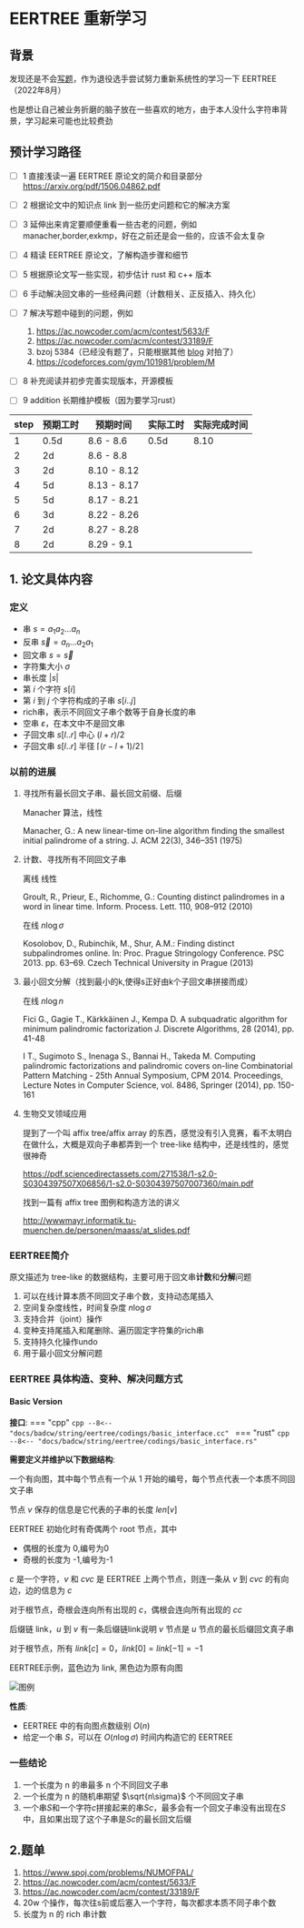 # EERTREE 重新学习

## 背景

发现还是不会[写题](https://ac.nowcoder.com/acm/contest/33189/F)，作为退役选手尝试努力重新系统性的学习一下 EERTREE（2022年8月）

也是想让自己被业务折磨的脑子放在一些喜欢的地方，由于本人没什么字符串背景，学习起来可能也比较费劲



## 预计学习路径

- [ ] 1 直接浅读一遍 EERTREE 原论文的简介和目录部分 https://arxiv.org/pdf/1506.04862.pdf
- [ ] 2 根据论文中的知识点 link 到一些历史问题和它的解决方案
- [ ] 3 延伸出来肯定要顺便重看一些古老的问题，例如 manacher,border,exkmp，好在之前还是会一些的，应该不会太复杂
- [ ] 4 精读 EERTREE 原论文，了解构造步骤和细节
- [ ] 5 根据原论文写一些实现，初步估计 rust 和 c++ 版本
- [ ] 6 手动解决回文串的一些经典问题（计数相关、正反插入、持久化）
- [ ] 7 解决写题中碰到的问题，例如
     1. https://ac.nowcoder.com/acm/contest/5633/F
     2. https://ac.nowcoder.com/acm/contest/33189/F
     3. bzoj 5384（已经没有题了，只能根据其他 [blog](https://blog.csdn.net/litble/article/details/80765636) 对拍了）
     4. https://codeforces.com/gym/101981/problem/M
- [ ] 8 补充阅读并初步完善实现版本，开源模板
- [ ] 9 addition 长期维护模板（因为要学习rust）




| step | 预期工时 | 预期时间    | 实际工时 | 实际完成时间 |
| ---- | -------- | ----------- | -------- | ------------ |
| 1    | 0.5d     | 8.6 - 8.6   | 0.5d     | 8.10         |
| 2    | 2d       | 8.6 - 8.8   |          |              |
| 3    | 2d       | 8.10 - 8.12 |          |              |
| 4    | 5d       | 8.13 - 8.17 |          |              |
| 5    | 5d       | 8.17 - 8.21 |          |              |
| 6    | 3d       | 8.22 - 8.26 |          |              |
| 7    | 2d       | 8.27 - 8.28 |          |              |
| 8    | 2d       | 8.29 - 9.1  |          |              |




## 1. 论文具体内容


### 定义

- 串 $s=a_1a_2...a_n$
- 反串 $\overleftarrow{s}=a_n...a_2a_1$
- 回文串 $s=\overleftarrow{s}$
- 字符集大小 $\sigma$
- 串长度 $|s|$
- 第 $i$ 个字符 $s[i]$
- 第 $i$ 到 $j$ 个字符构成的子串 $s[i..j]$
- rich串，表示不同回文子串个数等于自身长度的串
- 空串 $\varepsilon$，在本文中不是回文串
- 子回文串 $s[l..r]$ 中心 $(l+r)/2$
- 子回文串 $s[l..r]$ 半径 $\lceil(r-l+1)/2\rceil$

### 以前的进展

1. 寻找所有最长回文子串、最长回文前缀、后缀

     Manacher 算法，线性
     
     Manacher, G.: A new linear-time on-line algorithm finding the smallest initial
palindrome of a string. J. ACM 22(3), 346–351 (1975)


2. 计数、寻找所有不同回文子串

     离线 线性

      Groult, R., Prieur, E., Richomme, G.: Counting distinct palindromes in a word in
linear time. Inform. Process. Lett. 110, 908–912 (2010)

     在线 $n\log\sigma$

     Kosolobov, D., Rubinchik, M., Shur, A.M.: Finding distinct subpalindromes online.
In: Proc. Prague Stringology Conference. PSC 2013. pp. 63–69. Czech Technical
University in Prague (2013)

3. 最小回文分解（找到最小的k,使得s正好由k个子回文串拼接而成）

     在线 $n\log{n}$

     Fici G., Gagie T., Kärkkäinen J., Kempa D.
A subquadratic algorithm for minimum palindromic factorization
J. Discrete Algorithms, 28 (2014), pp. 41-48

     I T., Sugimoto S., Inenaga S., Bannai H., Takeda M.
Computing palindromic factorizations and palindromic covers on-line
Combinatorial Pattern Matching - 25th Annual Symposium, CPM 2014. Proceedings, Lecture Notes in Computer Science, vol. 8486, Springer (2014), pp. 150-161

4. 生物交叉领域应用

   提到了一个叫 affix tree/affix array 的东西，感觉没有引入竞赛，看不太明白在做什么，大概是双向子串都弄到一个 tree-like 结构中，还是线性的，感觉很神奇

   https://pdf.sciencedirectassets.com/271538/1-s2.0-S0304397507X06856/1-s2.0-S0304397507007360/main.pdf


   找到一篇有 affix tree 图例和构造方法的讲义

   http://wwwmayr.informatik.tu-muenchen.de/personen/maass/at_slides.pdf

### EERTREE简介

原文描述为 tree-like 的数据结构，主要可用于回文串**计数**和**分解**问题

1. 可以在线计算本质不同回文子串个数，支持动态尾插入
2. 空间复杂度线性，时间复杂度 $n\log{\sigma}$
3. 支持合并（joint）操作
4. 变种支持尾插入和尾删除、遍历固定字符集的rich串
5. 支持持久化操作undo
6. 用于最小回文分解问题


### EERTREE 具体构造、变种、解决问题方式

#### Basic Version

**接口**:
=== "cpp"
     ```cpp
     --8<-- "docs/badcw/string/eertree/codings/basic_interface.cc"
     ```
=== "rust"
     ```cpp
     --8<-- "docs/badcw/string/eertree/codings/basic_interface.rs"
     ```

**需要定义并维护以下数据结构**:

一个有向图，其中每个节点有一个从 1 开始的编号，每个节点代表一个本质不同回文子串

节点 $v$ 保存的信息是它代表的子串的长度 $len[v]$ 

EERTREE 初始化时有奇偶两个 root 节点，其中

- 偶根的长度为 0,编号为0
- 奇根的长度为 -1,编号为-1

$c$ 是一个字符，$v$ 和 $cvc$ 是 EERTREE 上两个节点，则连一条从 $v$ 到 $cvc$ 的有向边，边的信息为 $c$

对于根节点，奇根会连向所有出现的 $c$，偶根会连向所有出现的 $cc$

后缀链 link，$u$ 到 $v$ 有一条后缀链link说明 $v$ 节点是 $u$ 节点的最长后缀回文真子串

对于根节点，所有 $link[c]=0$，$link[0]=link[-1]=-1$

EERTREE示例，蓝色边为 link, 黑色边为原有向图

![图例](./pics/eertree.png)

**性质**:

   - EERTREE 中的有向图点数级别 $O(n)$
   - 给定一个串 $S$，可以在 $O(n\log\sigma)$ 时间内构造它的 EERTREE

### 一些结论

1. 一个长度为 n 的串最多 n 个不同回文子串
2. 一个长度为 n 的随机串期望 $\sqrt{n\sigma}$ 个不同回文子串
3. 一个串$S$和一个字符$c$拼接起来的串$Sc$，最多会有一个回文子串没有出现在$S$中，且如果出现了这个子串是$Sc$的最长回文后缀

## 2.题单

1. https://www.spoj.com/problems/NUMOFPAL/
2. https://ac.nowcoder.com/acm/contest/5633/F
3. https://ac.nowcoder.com/acm/contest/33189/F
4. 20w 个操作，每次往s前或后塞入一个字符，每次都求本质不同子串个数
5. 长度为 n 的 rich 串计数